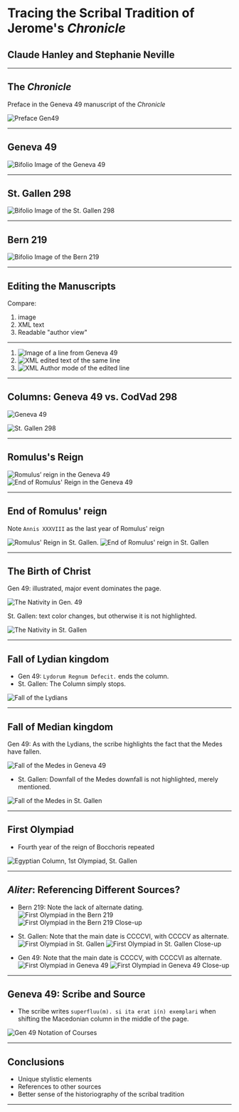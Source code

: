 # Tracing the Scribal Tradition of Jerome's *Chronicle* #

## Claude Hanley and Stephanie Neville

***


## The *Chronicle*

Preface in the Geneva 49 manuscript of the *Chronicle*

![Preface Gen49](prefgen49.jpg)

***

## Geneva 49

![Bifolio Image of the Geneva 49](gen49.jpg)


***

## St. Gallen 298

![Bifolio Image of the St. Gallen 298](stgallen298.jpg)

***

## Bern 219

![Bifolio Image of the Bern 219](bern219.jpg)

***

## Editing the Manuscripts

Compare:

1. image 
2. XML text
3. Readable "author view"

*** 

1. ![Image of a line from Geneva 49](linegen49.jpg)
2. ![XML edited text of the same line](xmlgen49.jpg)
3. ![XML Author mode of the edited line](authormodegen49.jpg)

***



## Columns: Geneva 49 vs. CodVad 298

![Geneva 49](columnsgen49.jpg)

![St. Gallen 298](columnsstgallen298.jpg)

***

## Romulus's Reign


![Romulus’ reign in the Geneva 49](romulusgen49.jpg)   ![End of Romulus' Reign in the Geneva 49](romendgen49.jpg)

***

## End of Romulus' reign ##


Note   `Annis XXXVIII` as the last year of Romulus' reign

![ Romulus' Reign in St. Gallen.](romulusstgallen298.jpg)  ![End of Romulus' reign in St. Gallen](romendstgallen298.jpg)

***

## The Birth of Christ
Gen 49: illustrated, major event dominates the page.

![The Nativity in Gen. 49](jesusgen49.jpg)

St. Gallen: text color changes, but otherwise it is not highlighted.

![The Nativity in St. Gallen](jesusstgallen298.jpg)

***

## Fall of Lydian kingdom

- Gen 49:  `Lydorum Regnum Defecit.` ends the column.
- St. Gallen: The Column simply stops.

![Fall of the Lydians](lydiansgen49.jpg)

***

## Fall of Median kingdom ##


Gen 49: As with the Lydians, the scribe highlights the fact that the Medes have fallen.

![Fall of the Medes in Geneva 49](medesgen49.jpg)

- St. Gallen: Downfall of the Medes downfall is not highlighted, merely mentioned.

![Fall of the Medes in St. Gallen](medesstgallen298.jpg)

***

## First Olympiad

- Fourth year of the reign of Bocchoris repeated

![Egyptian Column, 1st Olympiad, St. Gallen](1stolympiadstgallen298.jpg)



***

## *Aliter*: Referencing Different Sources?

- Bern 219: Note the lack of alternate dating.
![First Olympiad in the Bern 219](aliter-1.jpg) ![First Olympiad in the Bern 219 Close-up](aliter-4.jpg)

- St. Gallen: Note that the main date is CCCCVI, with CCCCV as alternate.
![First Olympiad in St. Gallen](aliter-2.jpg) ![First Olympiad in St. Gallen Close-up](aliter-5.jpg)

- Gen 49: Note that the main date is CCCCV, with CCCCVI as alternate.
![First Olympiad in Geneva 49](aliter-3.jpg) ![First Olympiad in Geneva 49 Close-up](aliter-6.jpg)

***

## Geneva 49: Scribe and Source

- The scribe writes `superfluu(m). si ita erat i(n) exemplari` when shifting the Macedonian column in the middle of the page.

![Gen 49 Notation of Courses](sourcegen49.jpg)



***

## Conclusions

- Unique stylistic elements
- References to other sources
- Better sense of the historiography of the scribal tradition

***
